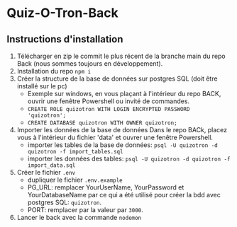 # Quiz-O-Tron-Back
## Instructions d'installation
1. Télécharger en zip le commit le plus récent de la branche main du repo Back (nous sommes toujours en développement).
2. Installation du repo `npm i`
3. Créer la structure de la base de données sur postgres SQL (doit être installé sur le pc)
   * Exemple sur windows, en vous plaçant à l'intérieur du repo BACK, ouvrir une fenêtre Powershell ou invité de commandes.
   * `CREATE ROLE quizotron WITH LOGIN ENCRYPTED PASSWORD 'quizotron';`
   * `CREATE DATABASE quizotron WITH OWNER quizotron;`
4. Importer les données de la base de données
   Dans le repo BACk, placez vous à l'intérieur du fichier 'data' et ouvrer une fenêtre Powershell.
    * importer les tables de la base de données: `psql -U quizotron -d quizotron -f import_tables.sql`
    * importer les données des tables: `psql -U quizotron -d quizotron -f import_data.sql`
5. Créer le fichier `.env` 
   * dupliquer le fichier `.env.example`
   * PG_URL: remplacer YourUserName, YourPassword et YourDatabaseName par ce qui a été utilisé pour créer la bdd avec postgres SQL: `quizotron`.
   * PORT: remplacer par la valeur par `3000`.
6.  Lancer le back avec la commande `nodemon`
  